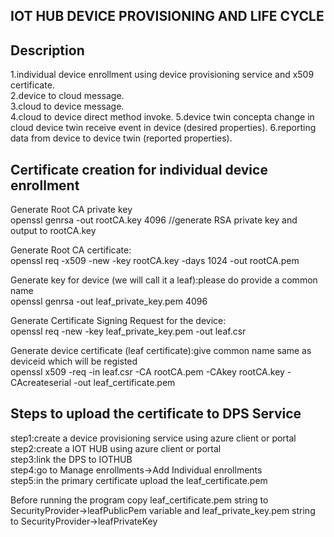 
IOT HUB DEVICE PROVISIONING AND LIFE CYCLE
---------------------------------------------

Description
-------------
1.individual device enrollment using device provisioning service and x509 certificate.  
2.device to cloud message.  
3.cloud to device message.  
4.cloud to device direct method invoke.
5.device twin concepta change in cloud device twin receive event in device (desired properties).
6.reporting data from device to device twin (reported properties).    


Certificate creation for individual device enrollment
-------------------------------------------------------

Generate Root CA private key  
openssl genrsa -out rootCA.key 4096  //generate RSA  private key and output to rootCA.key   

Generate Root CA certificate:  
openssl req -x509 -new -key rootCA.key -days 1024 -out rootCA.pem  
  

Generate key for device (we will call it a leaf):please do provide a common name  
openssl genrsa -out leaf_private_key.pem 4096  
 
Generate Certificate Signing Request for the device:  
openssl req -new -key leaf_private_key.pem -out leaf.csr  
  
Generate device certificate (leaf certificate):give common name same as deviceid which will be registed  
openssl x509 -req -in leaf.csr -CA rootCA.pem -CAkey rootCA.key -CAcreateserial -out leaf_certificate.pem  
  


Steps to upload the certificate to DPS Service
---------------------------------------------------
step1:create a device provisioning service using azure client or portal   
step2:create a IOT HUB using azure client or portal  
step3:link the DPS to IOTHUB   
step4:go to Manage enrollments->Add Individual enrollments   
step5:in the primary certificate upload the leaf_certificate.pem   


Before running the program copy  leaf_certificate.pem string to SecurityProvider->leafPublicPem variable and leaf_private_key.pem string to  SecurityProvider->leafPrivateKey  
